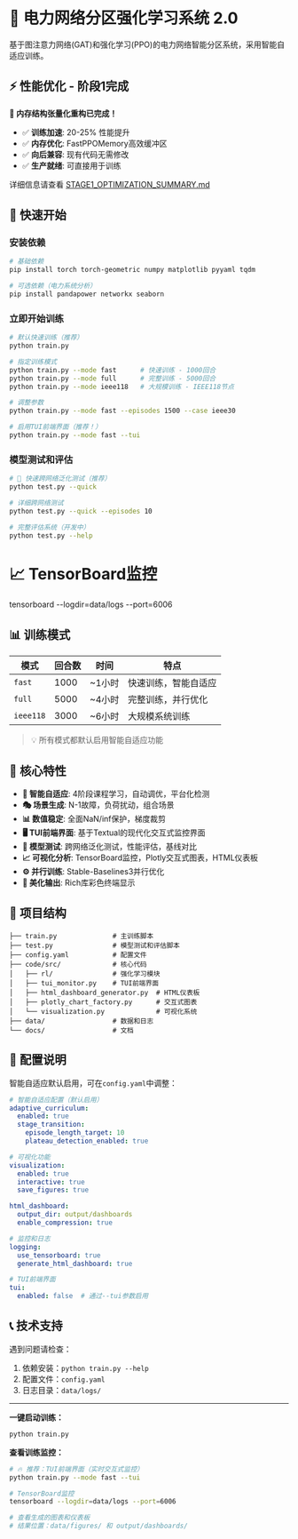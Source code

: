# 🔋 电力网络分区强化学习系统 2.0

基于图注意力网络(GAT)和强化学习(PPO)的电力网络智能分区系统，采用智能自适应训练。

## ⚡ 性能优化 - 阶段1完成

**🎉 内存结构张量化重构已完成！**
- ✅ **训练加速**: 20-25% 性能提升
- ✅ **内存优化**: FastPPOMemory高效缓冲区
- ✅ **向后兼容**: 现有代码无需修改
- ✅ **生产就绪**: 可直接用于训练

详细信息请查看 [STAGE1_OPTIMIZATION_SUMMARY.md](STAGE1_OPTIMIZATION_SUMMARY.md)

## 🚀 快速开始

### 安装依赖
```bash
# 基础依赖
pip install torch torch-geometric numpy matplotlib pyyaml tqdm

# 可选依赖（电力系统分析）
pip install pandapower networkx seaborn
```

### 立即开始训练
```bash
# 默认快速训练（推荐）
python train.py

# 指定训练模式
python train.py --mode fast      # 快速训练 - 1000回合
python train.py --mode full      # 完整训练 - 5000回合
python train.py --mode ieee118   # 大规模训练 - IEEE118节点

# 调整参数
python train.py --mode fast --episodes 1500 --case ieee30

# 启用TUI前端界面（推荐！）
python train.py --mode fast --tui
```

### 模型测试和评估
```bash
# 🔬 快速跨网络泛化测试（推荐）
python test.py --quick

# 详细跨网络测试
python test.py --quick --episodes 10

# 完整评估系统（开发中）
python test.py --help
```
# 📈 TensorBoard监控
tensorboard --logdir=data/logs --port=6006

## 📊 训练模式
| 模式 | 回合数 | 时间 | 特点 |
|------|--------|------|------|
| `fast` | 1000 | ~1小时 | 快速训练，智能自适应 |
| `full` | 5000 | ~4小时 | 完整训练，并行优化 |
| `ieee118` | 3000 | ~6小时 | 大规模系统训练 |

> 💡 所有模式都默认启用智能自适应功能

## 🎯 核心特性

- **🧠 智能自适应**: 4阶段课程学习，自动调优，平台化检测
- **🎭 场景生成**: N-1故障，负荷扰动，组合场景
- **📊 数值稳定**: 全面NaN/inf保护，梯度裁剪
- **🖥️ TUI前端界面**: 基于Textual的现代化交互式监控界面
- **🔬 模型测试**: 跨网络泛化测试，性能评估，基线对比
- **📈 可视化分析**: TensorBoard监控，Plotly交互式图表，HTML仪表板
- **⚙️ 并行训练**: Stable-Baselines3并行优化
- **🎨 美化输出**: Rich库彩色终端显示

## 📁 项目结构

```
├── train.py              # 主训练脚本
├── test.py               # 模型测试和评估脚本
├── config.yaml           # 配置文件
├── code/src/             # 核心代码
│   ├── rl/               # 强化学习模块
│   ├── tui_monitor.py    # TUI前端界面
│   ├── html_dashboard_generator.py  # HTML仪表板
│   ├── plotly_chart_factory.py      # 交互式图表
│   └── visualization.py             # 可视化系统
├── data/                 # 数据和日志
└── docs/                 # 文档
```

## 🔧 配置说明

智能自适应默认启用，可在`config.yaml`中调整：

```yaml
# 智能自适应配置（默认启用）
adaptive_curriculum:
  enabled: true
  stage_transition:
    episode_length_target: 10
    plateau_detection_enabled: true

# 可视化功能
visualization:
  enabled: true
  interactive: true
  save_figures: true

html_dashboard:
  output_dir: output/dashboards
  enable_compression: true

# 监控和日志
logging:
  use_tensorboard: true
  generate_html_dashboard: true

# TUI前端界面
tui:
  enabled: false  # 通过--tui参数启用
```

## 📞 技术支持

遇到问题请检查：
1. 依赖安装：`python train.py --help`
2. 配置文件：`config.yaml`
3. 日志目录：`data/logs/`

---

**一键启动训练：**
```bash
python train.py
```

**查看训练监控：**
```bash
# 🔥 推荐：TUI前端界面（实时交互式监控）
python train.py --mode fast --tui

# TensorBoard监控
tensorboard --logdir=data/logs --port=6006

# 查看生成的图表和仪表板
# 结果位置：data/figures/ 和 output/dashboards/
```